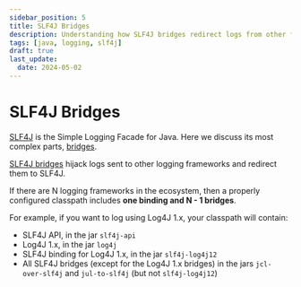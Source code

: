 ```yaml
---
sidebar_position: 5
title: SLF4J Bridges
description: Understanding how SLF4J bridges redirect logs from other frameworks
tags: [java, logging, slf4j]
draft: true
last_update:
  date: 2024-05-02
---
```


# SLF4J Bridges

[SLF4J](https://slf4j.org/) is the Simple Logging Facade for Java. Here we discuss its most complex parts, [bridges](https://www.slf4j.org/legacy.html).

[SLF4J bridges](https://www.slf4j.org/legacy.html) hijack logs sent to other logging frameworks and redirect them to SLF4J.

If there are N logging frameworks in the ecosystem, then a properly configured classpath includes **one binding and N - 1 bridges**.

For example, if you want to log using Log4J 1.x, your classpath will contain:

- SLF4J API, in the jar `slf4j-api`
- Log4J 1.x, in the jar `log4j`
- SLF4J binding for Log4J 1.x, in the jar `slf4j-log4j12`
- All SLF4J bridges (except for the Log4J 1.x bridges) in the jars `jcl-over-slf4j` and `jul-to-slf4j` (but not `slf4j-log4j12`)

